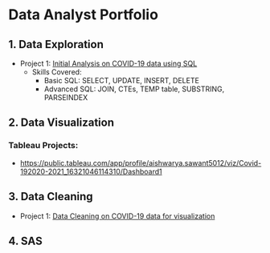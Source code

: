 # Data Analyst Portfolio 
## 1. Data Exploration
* Project 1: [Initial Analysis on COVID-19 data using SQL]( https://github.com/aishwaryasaw/Projects/blob/5c9f2bd32f32d537c93093b418f0c6f873734e93/COVID%20Data%20Exploration%20-%20SQL.sql)
  * Skills Covered:
    * Basic SQL: SELECT, UPDATE, INSERT, DELETE
    * Advanced SQL: JOIN, CTEs, TEMP table, SUBSTRING, PARSEINDEX

## 2. Data Visualization
### Tableau Projects: 
- https://public.tableau.com/app/profile/aishwarya.sawant5012/viz/Covid-192020-2021_16321046114310/Dashboard1

## 3. Data Cleaning
* Project 1: [Data Cleaning on COVID-19 data for visualization](https://github.com/aishwaryasaw/Projects/blob/d7636afc628ecaba7b74ddbdb54241ead9545907/COVID%20Data%20Cleaning%20-%20SQL.sql)

## 4. SAS 



